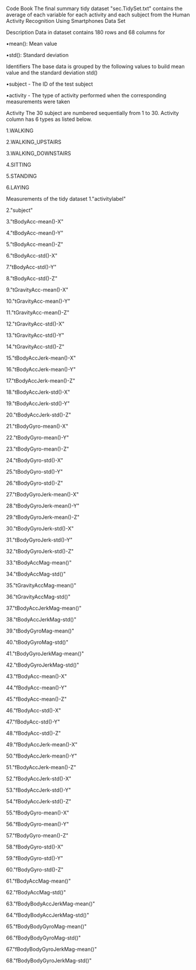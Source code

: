 Code Book
The final summary tidy dataset "sec.TidySet.txt" contains the average of each variable for each activity and each subject from the Human Activity Recognition Using Smartphones Data Set

Description
Data in dataset contains 180 rows and 68 columns for

•mean(): Mean value

•std(): Standard deviation

Identifiers
The base data is grouped by the following values to build mean value and the standard deviation std()

•subject - The ID of the test subject

•activity - The type of activity performed when the corresponding measurements were taken

Activity
The 30 subject are numbered sequentially from 1 to 30. Activity column has 6 types as listed below.

1.WALKING

2.WALKING_UPSTAIRS

3.WALKING_DOWNSTAIRS

4.SITTING

5.STANDING

6.LAYING

Measurements of the tidy dataset
1."activitylabel"

2."subject"

3."tBodyAcc-mean()-X"

4."tBodyAcc-mean()-Y"

5."tBodyAcc-mean()-Z"

6."tBodyAcc-std()-X"

7."tBodyAcc-std()-Y"

8."tBodyAcc-std()-Z"

9."tGravityAcc-mean()-X"

10."tGravityAcc-mean()-Y"

11."tGravityAcc-mean()-Z"

12."tGravityAcc-std()-X"

13."tGravityAcc-std()-Y"

14."tGravityAcc-std()-Z"

15."tBodyAccJerk-mean()-X"

16."tBodyAccJerk-mean()-Y"

17."tBodyAccJerk-mean()-Z"

18."tBodyAccJerk-std()-X"

19."tBodyAccJerk-std()-Y"

20."tBodyAccJerk-std()-Z"

21."tBodyGyro-mean()-X"

22."tBodyGyro-mean()-Y"

23."tBodyGyro-mean()-Z"

24."tBodyGyro-std()-X"

25."tBodyGyro-std()-Y"

26."tBodyGyro-std()-Z"

27."tBodyGyroJerk-mean()-X"

28."tBodyGyroJerk-mean()-Y"

29."tBodyGyroJerk-mean()-Z"

30."tBodyGyroJerk-std()-X"

31."tBodyGyroJerk-std()-Y"

32."tBodyGyroJerk-std()-Z"

33."tBodyAccMag-mean()"

34."tBodyAccMag-std()"

35."tGravityAccMag-mean()"

36."tGravityAccMag-std()"

37."tBodyAccJerkMag-mean()"

38."tBodyAccJerkMag-std()"

39."tBodyGyroMag-mean()"

40."tBodyGyroMag-std()"

41."tBodyGyroJerkMag-mean()"

42."tBodyGyroJerkMag-std()"

43."fBodyAcc-mean()-X"

44."fBodyAcc-mean()-Y"

45."fBodyAcc-mean()-Z"

46."fBodyAcc-std()-X"

47."fBodyAcc-std()-Y"

48."fBodyAcc-std()-Z"

49."fBodyAccJerk-mean()-X"

50."fBodyAccJerk-mean()-Y"

51."fBodyAccJerk-mean()-Z"

52."fBodyAccJerk-std()-X"

53."fBodyAccJerk-std()-Y"

54."fBodyAccJerk-std()-Z"

55."fBodyGyro-mean()-X"

56."fBodyGyro-mean()-Y"

57."fBodyGyro-mean()-Z"

58."fBodyGyro-std()-X"

59."fBodyGyro-std()-Y"

60."fBodyGyro-std()-Z"

61."fBodyAccMag-mean()"

62."fBodyAccMag-std()"

63."fBodyBodyAccJerkMag-mean()"

64."fBodyBodyAccJerkMag-std()"

65."fBodyBodyGyroMag-mean()"

66."fBodyBodyGyroMag-std()"

67."fBodyBodyGyroJerkMag-mean()"

68."fBodyBodyGyroJerkMag-std()"
